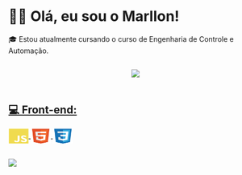 <h1>👋🏿 Olá, eu sou o Marllon!</h1>



  🎓 Estou atualmente cursando o curso de Engenharia de Controle e Automação.<br>
  
##
<div align="center">
  <a href="https://github.com/marllonbatista">
  <img height="180em" src="https://github-readme-stats.vercel.app/api?username=marllonbatista&show_icons=true&theme=dark&include_all_commits=true&count_private=true"/>
 
</div>
  <div style="display: inline_block"><br>
     <h2>💻 Front-end:</h2>
  <img align="center" alt="marllon-Js" height="30" width="40" src="https://raw.githubusercontent.com/devicons/devicon/master/icons/javascript/javascript-plain.svg">
  <img align="center" alt="marllon-HTML" height="30" width="40" src="https://raw.githubusercontent.com/devicons/devicon/master/icons/html5/html5-original.svg">
  <img align="center" alt="marllon-CSS" height="30" width="40" src="https://raw.githubusercontent.com/devicons/devicon/master/icons/css3/css3-original.svg">

</div>

 ##
 <div> 
 
  <a href="https://instagram.com/marllonbatista_" target="_blank"><img src="https://img.shields.io/badge/-Instagram-%23E4405F?style=for-the-badge&logo=instagram&logoColor=white" target="_blank"></a>
 <!-- <a href="https://www.linkedin.com/in/" target="_blank"><img src="https://img.shields.io/badge/-LinkedIn-%230077B5?style=for-the-badge&logo=linkedin&logoColor=white" target="_blank"></a> -->
 
  
 
</div>
